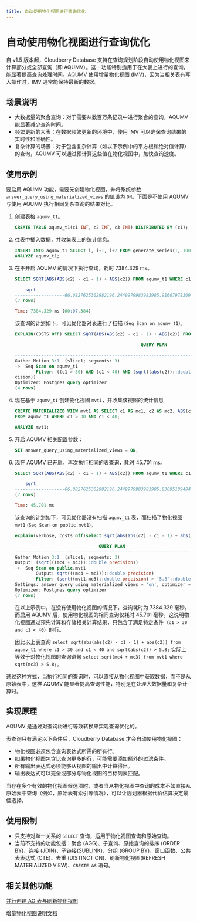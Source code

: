 ```yaml
---
title: 自动使用物化视图进行查询优化
---
```


# 自动使用物化视图进行查询优化

自 v1.5 版本起，Cloudberry Database 支持在查询规划阶段自动使用物化视图来计算部分或全部查询（即 AQUMV）。这一功能特别适用于在大表上进行的查询，能显著提高查询处理时间。AQUMV 使用增量物化视图 (IMV)，因为当相关表有写入操作时，IMV 通常能保持最新的数据。

## 场景说明

- 大数据量的聚合查询：对于需要从数百万条记录中进行聚合的查询，AQUMV 能显著减少查询时间。
- 频繁更新的大表：在数据频繁更新的环境中，使用 IMV 可以确保查询结果的实时性和准确性。
- 复杂计算的场景：对于包含复杂计算（如以下示例中的平方根和绝对值计算）的查询，AQUMV 可以通过预计算这些值在物化视图中，加快查询速度。

## 使用示例

要启用 AQUMV 功能，需要先创建物化视图，并将系统参数 `answer_query_using_materialized_views` 的值设为 `ON`。下面是不使用 AQUMV 与使用 AQUMV 执行相同复杂查询的结果对比。

1. 创建表格 `aqumv_t1`。

    ```sql
    CREATE TABLE aqumv_t1(c1 INT, c2 INT, c3 INT) DISTRIBUTED BY (c1);
    ```

2. 往表中插入数据，并收集表上的统计信息。

    ```sql
    INSERT INTO aqumv_t1 SELECT i, i+1, i+2 FROM generate_series(1, 100000000) i;
    ANALYZE aqumv_t1;
    ```

3. 在不开启 AQUMV 的情况下执行查询，耗时 7384.329 ms。

    ```sql
    SELECT SQRT(ABS(ABS(c2) - c1 - 1) + ABS(c2)) FROM aqumv_t1 WHERE c1 > 30 AND c1 < 40 AND SQRT(ABS(c2)) > 5.8;

        sqrt
    -------------------66.0827625302982196.2449979983983985.9160797830996166.1644140029689766.3245553203367595.830951894845301
    (7 rows)

    Time: 7384.329 ms (00:07.384)
    ```

    该查询的计划如下，可见优化器对表进行了扫描 (`Seq Scan on aqumv_t1`)。

    ```sql
    EXPLAIN(COSTS OFF) SELECT SQRT(ABS(ABS(c2) - c1 - 1) + ABS(c2)) FROM aqumv_t1 WHERE c1 > 30 AND c1 < 40 AND SQRT(ABS(c2)) > 5.8;

                                                    QUERY PLAN

    -------------------------------------------------------------------------------------------------------------
    Gather Motion 3:1  (slice1; segments: 3)
    ->  Seq Scan on aqumv_t1
            Filter: ((c1 > 30) AND (c1 < 40) AND (sqrt((abs(c2))::double precision) > '5.8'::double pre
    cision))
    Optimizer: Postgres query optimizer
    (4 rows)
    ```

4. 现在基于 `aqumv_t1` 创建物化视图 `mvt1`，并收集该视图的统计信息

    ```sql
    CREATE MATERIALIZED VIEW mvt1 AS SELECT c1 AS mc1, c2 AS mc2, ABS(c2) AS mc3, ABS(ABS(c2) - c1 - 1) AS mc4
    FROM aqumv_t1 WHERE c1 > 30 AND c1 < 40;

    ANALYZE mvt1;
    ```

5. 开启 AQUMV 相关配置参数：

    ```sql
    SET answer_query_using_materialized_views = ON;
    ```

6. 现在 AQUMV 已开启，再次执行相同的表查询，耗时 45.701 ms。

    ```sql
    SELECT SQRT(ABS(ABS(c2) - c1 - 1) + ABS(c2)) FROM aqumv_t1 WHERE c1 > 30 AND c1 < 40 AND SQRT(ABS(c2)) > 5.8;

        sqrt
    -------------------66.0827625302982196.2449979983983985.8309518948453015.9160797830996166.1644140029689766.324555320336759
    (7 rows)

    Time: 45.701 ms
    ```

    该查询的计划如下，可见优化器没有扫描 `aqumv_t1` 表，而扫描了物化视图 `mvt1` (`Seq Scan on public.mvt1`)。

    ```sql
    explain(verbose, costs off)select sqrt(abs(abs(c2) - c1 - 1) + abs(c2)) from aqumv_t1 where c1 > 30 and c1 < 40 and sqrt(abs(c2)) > 5.8;

                                    QUERY PLAN
    --------------------------------------------------------------------------------
    Gather Motion 3:1  (slice1; segments: 3)
    Output: (sqrt(((mc4 + mc3))::double precision))
    ->  Seq Scan on public.mvt1
            Output: sqrt(((mc4 + mc3))::double precision)
            Filter: (sqrt((mvt1.mc3)::double precision) > '5.8'::double precision)
    Settings: answer_query_using_materialized_views = 'on', optimizer = 'off'
    Optimizer: Postgres query optimizer
    (7 rows)
    ```

    在以上示例中，在没有使用物化视图的情况下，查询耗时为 7384.329 毫秒。而启用 AQUMV 后，使用物化视图的相同查询仅耗时 45.701 毫秒。这说明物化视图通过预先计算和存储相关计算结果，只包含了满足特定条件（`c1 > 30 and c1 < 40`）的行。

    因此以上表查询 `select sqrt(abs(abs(c2) - c1 - 1) + abs(c2)) from aqumv_t1 where c1 > 30 and c1 < 40 and sqrt(abs(c2)) > 5.8;` 实际上等效于对物化视图的查询语句 `select sqrt(mc4 + mc3) from mvt1 where sqrt(mc3) > 5.8;`。

通过这种方式，当执行相同的查询时，可以直接从物化视图中获取数据，而不是从原始表中，这样 AQUMV 能显著提高查询性能，特别是在处理大数据量和复杂计算时。

## 实现原理

AQUMV 是通过对查询树进行等效转换来实现查询优化的。

表查询只有满足以下条件后，Cloudberry Database  才会自动使用物化视图：

- 物化视图必须包含查询表达式所需的所有行。
- 如果物化视图包含比查询更多的行，可能需要添加额外的过滤条件。
- 所有输出表达式必须能够从视图的输出中计算得出。
- 输出表达式可以完全或部分与物化视图的目标列表匹配。

当存在多个有效的物化视图候选项时，或者当从物化视图中查询的成本不如直接从原始表中查询（例如，原始表有索引等情况），可以让规划器根据代价估算决定最佳选择。

## 使用限制

- 只支持对单一关系的 `SELECT` 查询，适用于物化视图查询和原始查询。
- 当前不支持的功能包括：聚合 (AGG)、子查询、原始查询的排序 (ORDER BY)、连接 (JOIN)、子链接(SUBLINK)、分组 (GROUP BY)、窗口函数、公共表表达式 (CTE)、去重 (DISTINCT ON)、刷新物化视图(REFRESH MATERIALIZED VIEW)、`CREATE AS` 语句。

## 相关其他功能

[并行创建 AO 表与刷新物化视图](/i18n/zh/docusaurus-plugin-content-docs/current/parallel-create-ao-refresh-mv.md)

[增量物化视图说明文档](/i18n/zh/docusaurus-plugin-content-docs/current/use-incremental-materialized-view.md)
